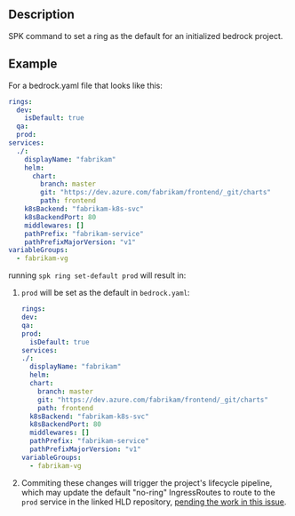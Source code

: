 ## Description

SPK command to set a ring as the default for an initialized bedrock project.

## Example

For a bedrock.yaml file that looks like this:

```yaml
rings:
  dev:
    isDefault: true
  qa:
  prod:
services:
  ./:
    displayName: "fabrikam"
    helm:
      chart:
        branch: master
        git: "https://dev.azure.com/fabrikam/frontend/_git/charts"
        path: frontend
    k8sBackend: "fabrikam-k8s-svc"
    k8sBackendPort: 80
    middlewares: []
    pathPrefix: "fabrikam-service"
    pathPrefixMajorVersion: "v1"
variableGroups:
  - fabrikam-vg
```

running `spk ring set-default prod` will result in:

1. `prod` will be set as the default in `bedrock.yaml`:

   ```yaml
   rings:
   dev:
   qa:
   prod:
     isDefault: true
   services:
   ./:
     displayName: "fabrikam"
     helm:
     chart:
       branch: master
       git: "https://dev.azure.com/fabrikam/frontend/_git/charts"
       path: frontend
     k8sBackend: "fabrikam-k8s-svc"
     k8sBackendPort: 80
     middlewares: []
     pathPrefix: "fabrikam-service"
     pathPrefixMajorVersion: "v1"
   variableGroups:
     - fabrikam-vg
   ```

2. Commiting these changes will trigger the project's lifecycle pipeline, which
   may update the default "no-ring" IngressRoutes to route to the `prod` service
   in the linked HLD repository,
   [pending the work in this issue](https://github.com/microsoft/bedrock/issues/1084).
